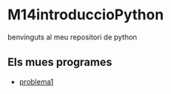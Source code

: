# M14introduccioPython

benvinguts al meu repositori de python

## Els mues programes

- [problema1](bateria1.py)
